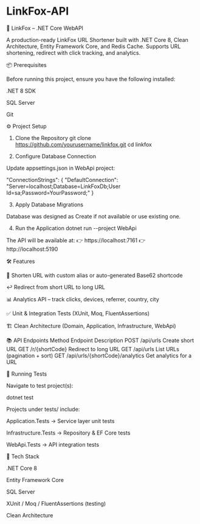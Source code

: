 # LinkFox-API

🦊 LinkFox – .NET Core WebAPI

A production-ready LinkFox URL Shortener built with .NET Core 8, Clean Architecture, Entity Framework Core, and Redis Cache.
Supports URL shortening, redirect with click tracking, and analytics.

📦 Prerequisites

Before running this project, ensure you have the following installed:

.NET 8 SDK

SQL Server

Git

⚙️ Project Setup
1. Clone the Repository
git clone https://github.com/yourusername/linkfox.git
cd linkfox

2. Configure Database Connection

Update appsettings.json in WebApi project:

"ConnectionStrings": {
  "DefaultConnection": "Server=localhost;Database=LinkFoxDb;User Id=sa;Password=YourPassword;"
} 

3. Apply Database Migrations

Database was designed as Create if not available or use existing one.

4. Run the Application
dotnet run --project WebApi


The API will be available at:
👉 https://localhost:7161
👉 http://localhost:5190

🛠 Features

🔗 Shorten URL with custom alias or auto-generated Base62 shortcode

↩️ Redirect from short URL to long URL

📊 Analytics API – track clicks, devices, referrer, country, city

✅ Unit & Integration Tests (XUnit, Moq, FluentAssertions)

🏗 Clean Architecture (Domain, Application, Infrastructure, WebApi)

📚 API Endpoints
Method	Endpoint	Description
POST	/api/urls	Create short URL
GET	/r/{shortCode}	Redirect to long URL
GET	/api/urls	List URLs (pagination + sort)
GET	/api/urls/{shortCode}/analytics	Get analytics for a URL

🧪 Running Tests

Navigate to test project(s):

dotnet test

Projects under tests/ include:

Application.Tests → Service layer unit tests

Infrastructure.Tests → Repository & EF Core tests

WebApi.Tests → API integration tests


📌 Tech Stack

.NET Core 8

Entity Framework Core

SQL Server

XUnit / Moq / FluentAssertions (testing)

Clean Architecture
